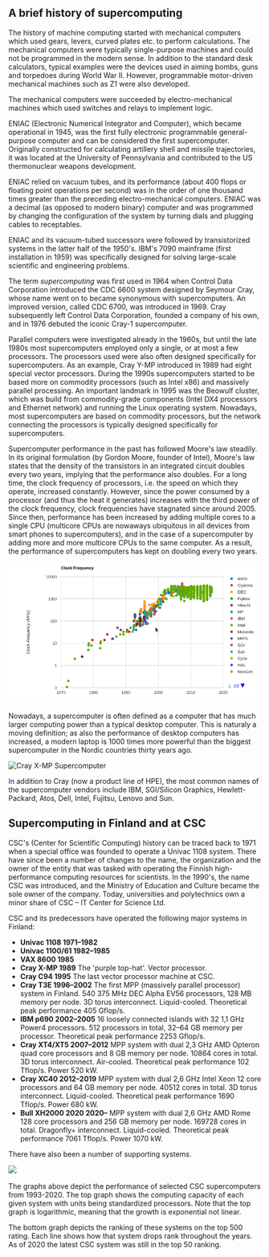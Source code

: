 ## A brief history of supercomputing

The history of machine computing started with mechanical computers which used
gears, levers, curved plates etc. to perform calculations. The mechanical
computers were typically single-purpose machines and could not be programmed
in the modern sense. In addition to the standard desk calculators, typical
examples were the devices used in aiming bombs, guns and torpedoes during
World War II. However, programmable motor-driven mechanical machines such as
Z1 were also developed.

The mechanical computers were succeeded by electro-mechanical machines which
used switches and relays to implement logic.

ENIAC (Electronic Numerical Integrator and Computer), which became operational
in 1945, was the first fully electronic programmable general-purpose computer
and can be considered the first supercomputer. Originally constructed for
calculating artillery shell and missile trajectories, it was located at the
University of Pennsylvania and contributed to the US thermonuclear weapons
development.

ENIAC relied on vacuum tubes, and its performance (about 400 flops or floating
point operations per second) was in the order of one thousand times greater
than the preceding electro-mechanical computers. ENIAC was a decimal (as
opposed to modern binary) computer and was programmed by changing the
configuration of the system by turning dials and plugging cables to
receptables.

ENIAC and its vacuum-tubed successors were followed by transistorized systems
in the latter half of the 1950's. IBM's 7090 mainframe (first installation in
1959) was specifically designed for solving large-scale scientific and
engineering problems.

The term *supercomputing* was first used in 1964 when Control Data Corporation
introduced the CDC 6600 system designed by Seymour Cray, whose name went on to
became synonymous with supercomputers. An improved version, called CDC 6700,
was introduced in 1969. Cray subsequently left Control Data Corporation,
founded a company of his own, and in 1976 debuted the iconic Cray-1
supercomputer.

Parallel computers were investigated already in the 1960s, but until the late
1980s most supercomputers employed only a single, or at most a few
processors. The processors used were also often designed specifically
for supercomputers. As an example, Cray Y-MP introduced in 1989 had
eight special vector processors. During the 1990s supercomputers
started to be based more on commodity processors (such as
Intel x86) and massively parallel processing. An important landmark in 1995
was the Beowulf cluster, which was build from commodity-grade
components (Intel DX4 processors and Ethernet network) and running the
Linux operating system. Nowadays, most supercomputers are
based on commodity processors, but the network connecting the
processors is typically designed specifically for supercomputers.

Supercomputer performance in the past has followed Moore's law steadily. In
its original formulation (by Gordon Moore, founder of Intel), Moore's law
states that the density of the transistors in an integrated circuit doubles
every two years, implying that the performance also doubles.
For a long time, the clock frequency of processors, i.e. the speed on which
they operate, increased constantly.
However, since the power consumed by a processor (and thus the heat it
generates) increases with the third power of the clock frequency, clock
frequencies have stagnated since around 2005.
Since then, performance has been increased by
adding multiple cores to a single CPU (multicore CPUs are nowaways
ubiquitous in all devices from smart phones to supercomputers), and in
the case of a supercomputer by adding more and more multicore CPUs to the
same computer. As a result, the performance of supercomputers has kept
on doubling every two years.

![Development of clock frequency of CPUs](images/freq.png)

Nowadays, a supercomputer is often defined as a computer that has much larger
computing power than a typical desktop computer. This is naturaly a
moving definition; as also the performance of desktop computers has
increased, a modern laptop is 1000 times more powerful than the biggest
supercomputer in the Nordic countries thirty years ago.

![Cray X-MP Supercomputer](images/Cray-X-MP.jpg)

In addition to Cray (now a product line of HPE), the most common names of the
supercomputer vendors include IBM, SGI/Silicon Graphics, Hewlett-Packard,
Atos, Dell, Intel, Fujitsu, Lenovo and Sun.


## Supercomputing in Finland and at CSC

CSC's (Center for Scientific Computing) history can be traced back to 1971
when a special office was founded to operate a Univac 1108 system. There have
since been a number of changes to the name, the organization and the owner of
the entity that was tasked with operating the Finnish high-performance
computing resources for scientists. In the 1990's, the name CSC was
introduced, and the Ministry of Education and Culture became the sole owner of
the company. Today, universities and polytechnics own a minor share of
CSC – IT Center for Science Ltd.

CSC and its predecessors have operated the following major systems in
Finland:

- **Univac 1108 1971–1982**
- **Univac 1100/61 1982–1985**
- **VAX 8600 1985**
- **Cray X-MP 1989**
  The 'purple top-hat'. Vector processor.
- **Cray C94 1995**
  The last vector processor machine at CSC.
- **Cray T3E 1996–2002**
  The first MPP (massively parallel processor) system in Finland. 540 375 MHz
  DEC Alpha EV56 processors, 128 MB memory per node. 3D torus interconnect.
  Liquid-cooled. Theoretical peak performance 405 Gflop/s.
- **IBM p690 2002–2005**
  16 loosely connected islands with 32 1,1 GHz Power4 processors. 512
  processors in total, 32–64 GB memory per processor. Theoretical peak
  performance 2253 Gflop/s.
- **Cray XT4/XT5 2007–2012**
  MPP system with dual 2,3 GHz AMD Opteron quad core processors and 8 GB
  memory per node. 10864 cores in total. 3D torus interconnect. Air-cooled.
  Theoretical peak performance 102 Tflop/s. Power 520 kW.
- **Cray XC40 2012–2019**
  MPP system with dual 2,6 GHz Intel Xeon 12 core processors and 64 GB memory
  per node. 40512 cores in total. 3D torus interconnect. Liquid-cooled.
  Theoretical peak performance 1690 Tflop/s. Power 680 kW.
- **Bull XH2000 2020 2020–**
  MPP system with dual 2,6 GHz AMD Rome 128 core processors and 256 GB memory
  per node. 169728 cores in total. Dragonfly+ interconnect. Liquid-cooled.
  Theoretical peak performance 7061 Tflop/s. Power 1070 kW.

There have also been a number of supporting systems.

![](images/CSC_Capacity_21b.jpg)

The graphs above depict the performance of selected CSC supercomputers from 1993-2020. The top graph shows the computing capacity of each given system with units being standardized processors. Note that the top graph is logarithmic, meaning that the growth is exponential not linear. 

The bottom graph depicts the ranking of these systems on the top 500 rating. Each line shows how that system drops rank throughout the years. As of 2020 the latest CSC system was still in the top 50 ranking. 
